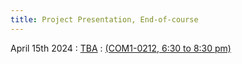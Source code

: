 ```yaml
---
title: Project Presentation, End-of-course
---
```


April 15th 2024
: [TBA](#)
  : [(COM1-0212, 6:30 to 8:30 pm)](#)





